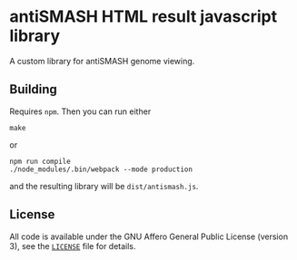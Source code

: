 antiSMASH HTML result javascript library
==================================================

A custom library for antiSMASH genome viewing.

Building
--------

Requires `npm`. Then you can run either
```
make
```
or
```
npm run compile
./node_modules/.bin/webpack --mode production
```
and the resulting library will be `dist/antismash.js`.


License
-------

All code is available under the GNU Affero General Public License (version 3),
see the [`LICENSE`](LICENSE) file for details.

